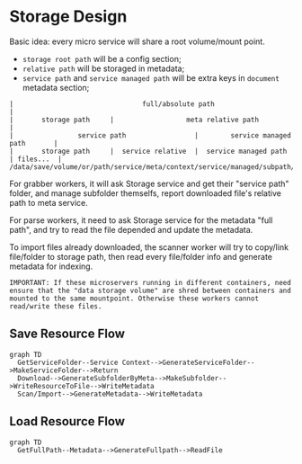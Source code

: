 # Storage Design

Basic idea: every micro service will share a root volume/mount point.

* `storage root path` will be a config section;
* `relative path` will be storaged in metadata;
* `service path` and `service managed path` will be extra keys in `document` metadata section;

```
|                                full/absolute path                               |
|       storage path     |                  meta relative path                    |
|                service path                 |        service managed path       |
|       storage path     |  service relative  |  service managed path | files...  |
/data/save/volume/or/path/service/meta/context/service/managed/subpath/filename.ext
```

For grabber workers, it will ask Storage service and get their "service path" folder, and manage subfolder themselfs, report downloaded file's relative path to meta service.

For parse workers, it need to ask Storage service for the metadata "full path", and try to read the file depended and update the metadata.

To import files already downloaded, the scanner worker will try to copy/link file/folder to storage path, then read every file/folder info and generate metadata for indexing.

    IMPORTANT: If these microservers running in different containers, need ensure that the "data storage volume" are shred between containers and mounted to the same mountpoint. Otherwise these workers cannot read/write these files.

## Save Resource Flow

```mermaid
graph TD
  GetServiceFolder--Service Context-->GenerateServiceFolder-->MakeServiceFolder-->Return
  Download-->GenerateSubfolderByMeta-->MakeSubfolder-->WriteResourceToFile-->WriteMetadata
  Scan/Import-->GenerateMetadata-->WriteMetadata
```

## Load Resource Flow

```mermaid
graph TD
  GetFullPath--Metadata-->GenerateFullpath-->ReadFile
```